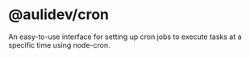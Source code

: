 # @aulidev/cron

An easy-to-use interface for setting up cron jobs to execute tasks at a specific time using node-cron.
